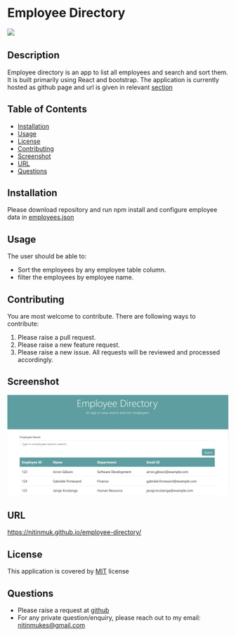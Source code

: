 # Employee Directory
[![](https://img.shields.io/badge/License-MIT-green)](#license)
## Description
Employee directory is an app to list all employees and search and sort them. It is built primarily using React and bootstrap. The application is currently hosted as github page and url is given in relevant [section](#URL)
## Table of Contents
* [Installation](#installation)
* [Usage](#usage)
* [License](#license)
* [Contributing](#contributing)
* [Screenshot](#screenshot)
* [URL](#url)
* [Questions](#questions)
## Installation
Please download repository and run npm install and configure employee data in [employees.json](./src/utils/employees.json)
## Usage
The user should be able to:
  * Sort the employees by any employee table column.
  * filter the employees by employee name.
## Contributing
You are most welcome to contribute. There are following ways to contribute:
1. Please raise a pull request.
2. Please raise a new feature request.
3. Please raise a new issue.
All requests will be reviewed and processed accordingly.
## Screenshot
![Employee_Directory](./readme/Employee_Directory.JPG)
## URL
https://nitinmuk.github.io/employee-directory/
## License
This application is covered by [MIT](./LICENSE) license
## Questions
* Please raise a request at [github](https://github.com/nitinmuk)
* For any private question/enquiry, please reach out to my email: nitinmukes@gmail.com
